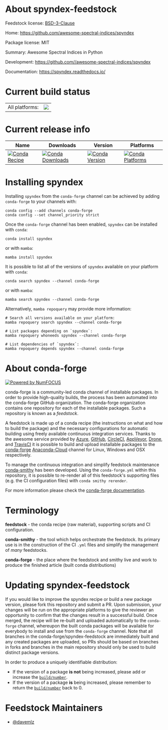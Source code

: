 About spyndex-feedstock
=======================

Feedstock license: [BSD-3-Clause](https://github.com/conda-forge/spyndex-feedstock/blob/main/LICENSE.txt)

Home: https://github.com/awesome-spectral-indices/spyndex

Package license: MIT

Summary: Awesome Spectral Indices in Python

Development: https://github.com//awesome-spectral-indices/spyndex

Documentation: https://spyndex.readthedocs.io/

Current build status
====================


<table><tr><td>All platforms:</td>
    <td>
      <a href="https://dev.azure.com/conda-forge/feedstock-builds/_build/latest?definitionId=13964&branchName=main">
        <img src="https://dev.azure.com/conda-forge/feedstock-builds/_apis/build/status/spyndex-feedstock?branchName=main">
      </a>
    </td>
  </tr>
</table>

Current release info
====================

| Name | Downloads | Version | Platforms |
| --- | --- | --- | --- |
| [![Conda Recipe](https://img.shields.io/badge/recipe-spyndex-green.svg)](https://anaconda.org/conda-forge/spyndex) | [![Conda Downloads](https://img.shields.io/conda/dn/conda-forge/spyndex.svg)](https://anaconda.org/conda-forge/spyndex) | [![Conda Version](https://img.shields.io/conda/vn/conda-forge/spyndex.svg)](https://anaconda.org/conda-forge/spyndex) | [![Conda Platforms](https://img.shields.io/conda/pn/conda-forge/spyndex.svg)](https://anaconda.org/conda-forge/spyndex) |

Installing spyndex
==================

Installing `spyndex` from the `conda-forge` channel can be achieved by adding `conda-forge` to your channels with:

```
conda config --add channels conda-forge
conda config --set channel_priority strict
```

Once the `conda-forge` channel has been enabled, `spyndex` can be installed with `conda`:

```
conda install spyndex
```

or with `mamba`:

```
mamba install spyndex
```

It is possible to list all of the versions of `spyndex` available on your platform with `conda`:

```
conda search spyndex --channel conda-forge
```

or with `mamba`:

```
mamba search spyndex --channel conda-forge
```

Alternatively, `mamba repoquery` may provide more information:

```
# Search all versions available on your platform:
mamba repoquery search spyndex --channel conda-forge

# List packages depending on `spyndex`:
mamba repoquery whoneeds spyndex --channel conda-forge

# List dependencies of `spyndex`:
mamba repoquery depends spyndex --channel conda-forge
```


About conda-forge
=================

[![Powered by
NumFOCUS](https://img.shields.io/badge/powered%20by-NumFOCUS-orange.svg?style=flat&colorA=E1523D&colorB=007D8A)](https://numfocus.org)

conda-forge is a community-led conda channel of installable packages.
In order to provide high-quality builds, the process has been automated into the
conda-forge GitHub organization. The conda-forge organization contains one repository
for each of the installable packages. Such a repository is known as a *feedstock*.

A feedstock is made up of a conda recipe (the instructions on what and how to build
the package) and the necessary configurations for automatic building using freely
available continuous integration services. Thanks to the awesome service provided by
[Azure](https://azure.microsoft.com/en-us/services/devops/), [GitHub](https://github.com/),
[CircleCI](https://circleci.com/), [AppVeyor](https://www.appveyor.com/),
[Drone](https://cloud.drone.io/welcome), and [TravisCI](https://travis-ci.com/)
it is possible to build and upload installable packages to the
[conda-forge](https://anaconda.org/conda-forge) [Anaconda-Cloud](https://anaconda.org/)
channel for Linux, Windows and OSX respectively.

To manage the continuous integration and simplify feedstock maintenance
[conda-smithy](https://github.com/conda-forge/conda-smithy) has been developed.
Using the ``conda-forge.yml`` within this repository, it is possible to re-render all of
this feedstock's supporting files (e.g. the CI configuration files) with ``conda smithy rerender``.

For more information please check the [conda-forge documentation](https://conda-forge.org/docs/).

Terminology
===========

**feedstock** - the conda recipe (raw material), supporting scripts and CI configuration.

**conda-smithy** - the tool which helps orchestrate the feedstock.
                   Its primary use is in the construction of the CI ``.yml`` files
                   and simplify the management of *many* feedstocks.

**conda-forge** - the place where the feedstock and smithy live and work to
                  produce the finished article (built conda distributions)


Updating spyndex-feedstock
==========================

If you would like to improve the spyndex recipe or build a new
package version, please fork this repository and submit a PR. Upon submission,
your changes will be run on the appropriate platforms to give the reviewer an
opportunity to confirm that the changes result in a successful build. Once
merged, the recipe will be re-built and uploaded automatically to the
`conda-forge` channel, whereupon the built conda packages will be available for
everybody to install and use from the `conda-forge` channel.
Note that all branches in the conda-forge/spyndex-feedstock are
immediately built and any created packages are uploaded, so PRs should be based
on branches in forks and branches in the main repository should only be used to
build distinct package versions.

In order to produce a uniquely identifiable distribution:
 * If the version of a package **is not** being increased, please add or increase
   the [``build/number``](https://docs.conda.io/projects/conda-build/en/latest/resources/define-metadata.html#build-number-and-string).
 * If the version of a package **is** being increased, please remember to return
   the [``build/number``](https://docs.conda.io/projects/conda-build/en/latest/resources/define-metadata.html#build-number-and-string)
   back to 0.

Feedstock Maintainers
=====================

* [@davemlz](https://github.com/davemlz/)

